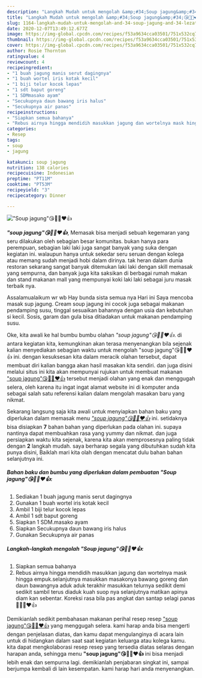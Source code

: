 ```yaml
---
description: "Langkah Mudah untuk mengolah &amp;#34;Soup jagung&amp;#34;😘👍🏼❤️👍 Lezat"
title: "Langkah Mudah untuk mengolah &amp;#34;Soup jagung&amp;#34;😘👍🏼❤️👍 Lezat"
slug: 1164-langkah-mudah-untuk-mengolah-and-34-soup-jagung-and-34-lezat
date: 2020-12-07T13:49:12.677Z
image: https://img-global.cpcdn.com/recipes/f53a9634cca03501/751x532cq70/soup-jagung😘👍🏼❤️👍-foto-resep-utama.jpg
thumbnail: https://img-global.cpcdn.com/recipes/f53a9634cca03501/751x532cq70/soup-jagung😘👍🏼❤️👍-foto-resep-utama.jpg
cover: https://img-global.cpcdn.com/recipes/f53a9634cca03501/751x532cq70/soup-jagung😘👍🏼❤️👍-foto-resep-utama.jpg
author: Rosie Thornton
ratingvalue: 4
reviewcount: 4
recipeingredient:
- "1 buah jagung manis serut dagingnya"
- "1 buah wortel iris kotak kecil"
- "1 biji telur kocok lepas"
- "1 sdt baput goreng"
- "1 SDMmasako ayam"
- "Secukupnya daun bawang iris halus"
- "Secukupnya air panas"
recipeinstructions:
- "Siapkan semua bahanya"
- "Rebus airnya hingga mendidih masukkan jagung dan wortelnya mask hingga empuk.selanjutnya masukkan masakonya bawang goreng dan daun bawangnya aduk aduk terakhir masukkan telurnya sedikit demi sedikit sambil terus diaduk kuah suop nya selanjutnya matikan apinya diam kan sebentar. Koreksi rasa bila pas angkat dan santap selagi panas 👍🏼😘❤️👍"
categories:
- Resep
tags:
- soup
- jagung

katakunci: soup jagung 
nutrition: 138 calories
recipecuisine: Indonesian
preptime: "PT11M"
cooktime: "PT53M"
recipeyield: "3"
recipecategory: Dinner

---
```



![&#34;Soup jagung&#34;😘👍🏼❤️👍](https://img-global.cpcdn.com/recipes/f53a9634cca03501/751x532cq70/soup-jagung😘👍🏼❤️👍-foto-resep-utama.jpg)

<b><i>&#34;soup jagung&#34;😘👍🏼❤️👍</i></b>, Memasak bisa menjadi sebuah kegemaran yang seru dilakukan oleh sebagian besar komunitas. bukan hanya para perempuan, sebagian laki laki juga sangat banyak yang suka dengan kegiatan ini. walaupun hanya untuk sekedar seru seruan dengan kolega atau memang sudah menjadi hobi dalam dirinya. tak heran dalam dunia restoran sekarang sangat banyak ditemukan laki laki dengan skill memasak yang sempurna, dan banyak juga kita saksikan di berbagai rumah makan dan stand makanan mall yang mempunyai koki laki laki sebagai juru masak terbaik nya.

Assalamualaikum wr wb Hay bunda sista semua nya Hari ini Saya mencoba masak sup jagung. Cream soup jagung ini cocok juga sebagai makanan pendamping susu, tinggal sesuaikan bahannya dengan usia dan kebutuhan si kecil. Sosis, garam dan gula bisa ditiadakan untuk makanan pendamping susu.

Oke, kita awali ke hal bumbu bumbu olahan <i>&#34;soup jagung&#34;😘👍🏼❤️👍</i>. di antara kegiatan kita, kemungkinan akan terasa menyenangkan bila sejenak kalian menyediakan sebagian waktu untuk mengolah &#34;soup jagung&#34;😘👍🏼❤️👍 ini. dengan kesuksesan kita dalam meracik olahan tersebut, dapat membuat diri kalian bangga akan hasil masakan kita sendiri. dan juga disini melalui situs ini kita akan mempunyai rujukan untuk membuat makanan <u>&#34;soup jagung&#34;😘👍🏼❤️👍</u> tersebut menjadi olahan yang enak dan menggugah selera, oleh karena itu ingat ingat alamat website ini di komputer anda sebagai salah satu referensi kalian dalam mengolah masakan baru yang nikmat.


Sekarang langsung saja kita awali untuk menyiapkan bahan baku yang diperlukan dalam memasak menu <u><i>&#34;soup jagung&#34;😘👍🏼❤️👍</i></u> ini. setidaknya bisa disiapkan <b>7</b> bahan bahan yang diperlukan pada olahan ini. supaya nantinya dapat membuahkan rasa yang yummy dan nikmat. dan juga persiapkan waktu kita sejenak, karena kita akan memprosesnya paling tidak dengan <b>2</b> langkah mudah. saya berharap segala yang dibutuhkan sudah kita punya disini, Baiklah mari kita olah dengan mencatat dulu bahan bahan selanjutnya ini.

<!--inarticleads1-->

##### Bahan baku dan bumbu yang diperlukan dalam pembuatan &#34;Soup jagung&#34;😘👍🏼❤️👍:

1. Sediakan 1 buah jagung manis serut dagingnya
1. Gunakan 1 buah wortel iris kotak kecil
1. Ambil 1 biji telur kocok lepas
1. Ambil 1 sdt baput goreng
1. Siapkan 1 SDM.masako ayam
1. Siapkan Secukupnya daun bawang iris halus
1. Gunakan Secukupnya air panas




<!--inarticleads2-->

##### Langkah-langkah mengolah &#34;Soup jagung&#34;😘👍🏼❤️👍:

1. Siapkan semua bahanya
1. Rebus airnya hingga mendidih masukkan jagung dan wortelnya mask hingga empuk.selanjutnya masukkan masakonya bawang goreng dan daun bawangnya aduk aduk terakhir masukkan telurnya sedikit demi sedikit sambil terus diaduk kuah suop nya selanjutnya matikan apinya diam kan sebentar. Koreksi rasa bila pas angkat dan santap selagi panas 👍🏼😘❤️👍




Demikianlah sedikit pembahasan makanan perihal resep resep <u>&#34;soup jagung&#34;😘👍🏼❤️👍</u> yang menggugah selera. kami harap anda bisa mengerti dengan penjelasan diatas, dan kamu dapat mengulanginya di acara lain untuk di hidangkan dalam saat saat kegiatan keluarga atau kolega kamu. kita dapat mengkolaborasi resep resep yang tersedia diatas selaras dengan harapan anda, sehingga menu <b>&#34;soup jagung&#34;😘👍🏼❤️👍</b> ini bisa menjadi lebih enak dan sempurna lagi. demikianlah penjabaran singkat ini, sampai berjumpa kembali di lain kesempatan. kami harap hari anda menyenangkan.
